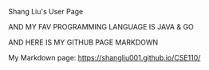 Shang Liu's User Page

AND MY FAV PROGRAMMING LANGUAGE IS JAVA & GO

AND HERE IS MY GITHUB PAGE MARKDOWN

My Markdown page: https://shangliu001.github.io/CSE110/
